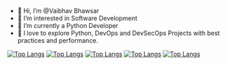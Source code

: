- 👋 Hi, I’m @Vaibhav Bhawsar
- 👀 I’m interested in Software Development
- 🌱 I’m currently a Python Developer
- 💞️ I love to explore Python, DevOps and DevSecOps Projects with best practices and performance.

<!-- ![Vaibhav's GitHub stats](https://github-readme-stats.vercel.app/api?username=vaibhavbhwsr&show_icons=true&theme=radical) -->
[![Top Langs](https://github-readme-stats.vercel.app/api/top-langs/?username=vaibhavbhwsr&theme=radical&layout=compact)](https://github.com/anuraghazra/github-readme-stats)
[![Top Langs](https://github-readme-stats.vercel.app/api/top-langs/?username=vaibhavbhwsr&theme=dark&layout=compact)](https://github.com/anuraghazra/github-readme-stats)
[![Top Langs](https://github-readme-stats.vercel.app/api/top-langs/?username=vaibhavbhwsr&theme=tokyonight&layout=compact)](https://github.com/anuraghazra/github-readme-stats)
[![Top Langs](https://github-readme-stats.vercel.app/api/top-langs/?username=vaibhavbhwsr&theme=dracula&layout=compact)](https://github.com/anuraghazra/github-readme-stats)
[![Top Langs](https://github-readme-stats.vercel.app/api/top-langs/?username=vaibhavbhwsr&theme=merko&layout=compact)](https://github.com/anuraghazra/github-readme-stats)


<!---
vaibhavbhwsr/vaibhavbhwsr is a ✨ special ✨ repository because its `README.md` (this file) appears on your GitHub profile.
You can click the Preview link to take a look at your changes.
--->
